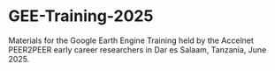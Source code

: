 # GEE-Training-2025
Materials for the Google Earth Engine Training held by the Accelnet PEER2PEER early career researchers in Dar es Salaam, Tanzania, June 2025.
